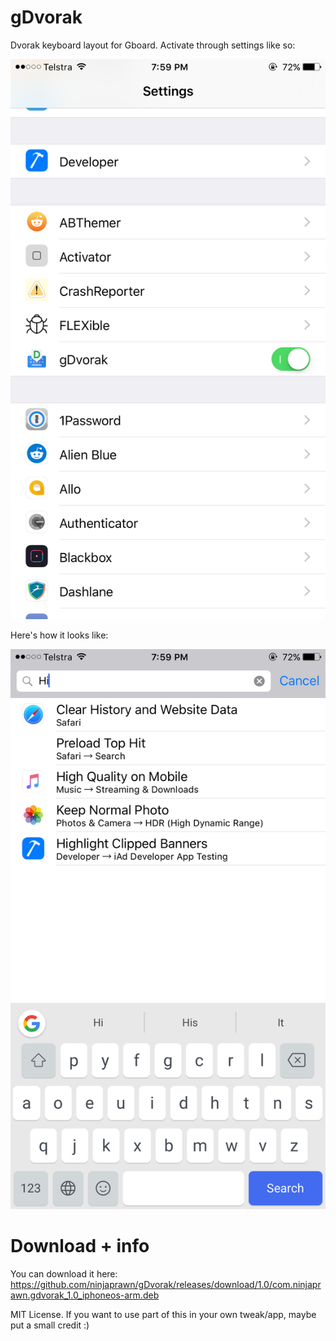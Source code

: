 # gDvorak
Dvorak keyboard layout for Gboard. Activate through settings like so:

![settings](images/1.jpg)

Here's how it looks like:

![preview](images/2.jpg)

# Download + info
You can download it here: https://github.com/ninjaprawn/gDvorak/releases/download/1.0/com.ninjaprawn.gdvorak_1.0_iphoneos-arm.deb

MIT License. If you want to use part of this in your own tweak/app, maybe put a small credit :)
